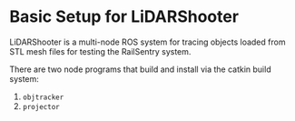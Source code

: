 # Basic Setup for LiDARShooter

LiDARShooter is a multi-node ROS system for tracing objects loaded from STL mesh
files for testing the RailSentry system.

There are two node programs that build and install via the catkin build system:
1. `objtracker`
2. `projector`
